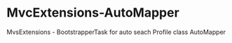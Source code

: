 MvcExtensions-AutoMapper
========================

MvsExtensions - BootstrapperTask  for auto seach Profile class AutoMapper
